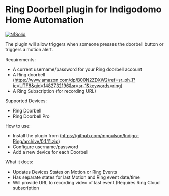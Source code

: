 # Ring Doorbell plugin for Indigodomo Home Automation

[![N|Solid](http://forums.indigodomo.com/static/www/images/wordmark.png)](http://indigodomo.com)

The plugin will allow triggers when someone presses the doorbell button or triggers a motion alert.

Requirements:
  - A current username/password for your Ring doorbell account
  - A Ring doorbell (https://www.amazon.com/dp/B00N2ZDXW2/ref=sr_ph_1?ie=UTF8&qid=1482732196&sr=sr-1&keywords=ring)
  - A Ring Subscription (for recording URL)

Supported Devices:
  - Ring Doorbell
  - Ring Doorbell Pro

How to use:
  - Install the plugin from (https://github.com/mpoulson/Indigo-Ring/archive/0.1.11.zip)
  - Configure username/password
  - Add a new device for each Doorbell

What it does:
  - Updates Devices States on Motion or Ring Events 
  - Has separate states for last Motion and Ring event date/time
  - Will provide URL to recording video of last event (Requires Ring Cloud subscription